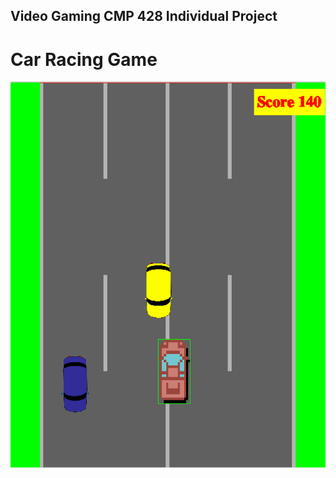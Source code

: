 ## Video Gaming CMP 428 Individual Project

# Car Racing Game



![Car Game Screenshot](car-game.png)
